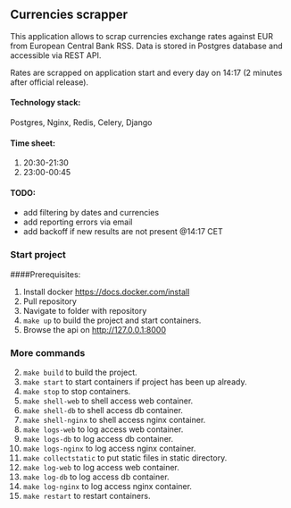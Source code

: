 ## Currencies scrapper
This application allows to scrap currencies exchange rates against EUR from European Central Bank RSS.
Data is stored in Postgres database and accessible via REST API. 

Rates are scrapped on application start and every day on 14:17 (2 minutes after official release).
#### Technology stack:
Postgres, Nginx, Redis, Celery, Django
#### Time sheet:
1. 20:30-21:30
2. 23:00-00:45
#### TODO:
* add filtering by dates and currencies
* add reporting errors via email
* add backoff if new results are not present @14:17 CET
### Start project
####Prerequisites:

1. Install docker  https://docs.docker.com/install
2. Pull repository
3. Navigate to folder with repository
4. `make up` to build the project and start containers.
5. Browse the api on http://127.0.0.1:8000

### More commands
2. `make build` to build the project.
3. `make start` to start containers if project has been up already.
4. `make stop` to stop containers.
5. `make shell-web` to shell access web container.
6. `make shell-db` to shell access db container.
7. `make shell-nginx` to shell access nginx container.
8. `make logs-web` to log access web container.
9. `make logs-db` to log access db container.
10. `make logs-nginx` to log access nginx container.
11. `make collectstatic` to put static files in static directory.
12. `make log-web` to log access web container.
13. `make log-db` to log access db container.
14. `make log-nginx` to log access nginx container.
14. `make restart` to restart containers.

